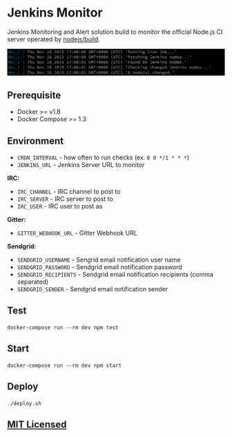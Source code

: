 # Jenkins Monitor

Jenkins Monitoring and Alert solution build to monitor the official Node.js CI
server operated by [nodejs/build](https://github.com/nodejs/build).

![Jenkins Monitor](assets/promo.png)

## Prerequisite

* Docker >= v1.8
* Docker Compose >= 1.3

## Environment

* `CRON_INTERVAL` - how often to run checks (ex. `0 0 */1 * * *`)
* `JENKINS_URL` - Jenkins Server URL to monitor

**IRC:**

* `IRC_CHANNEL` - IRC channel to post to
* `IRC_SERVER` - IRC server to post to
* `IRC_USER` - IRC user to post as

**Gitter:**

* `GITTER_WEBHOOK_URL` - Gitter Webhook URL

**Sendgrid:**

* `SENDGRID_USERNAME` - Sengrid email notification user name
* `SENDGRID_PASSWORD` - Sendgrid email notification password
* `SENDGRID_RECIPIENTS` - Sendgrid email notification recipients (comma separated)
* `SENDGRID_SENDER` - Sendgrid email notification sender

## Test

```
docker-compose run --rm dev npm test
```

## Start

```
docker-compose run --rm dev npm start
```

## Deploy

```
./deploy.sh
```

## [MIT Licensed](https://github.com/Starefossen/jenkins-monitor/blob/master/LICENSE)

